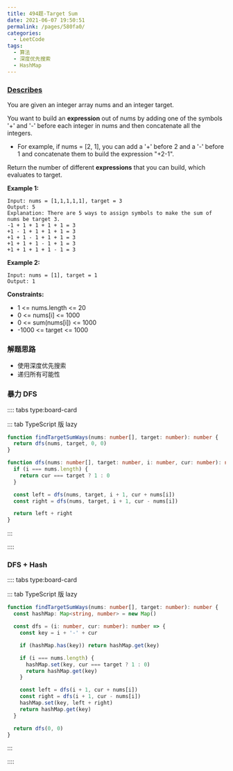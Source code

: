 ```yaml
---
title: 494题-Target Sum
date: 2021-06-07 19:50:51
permalink: /pages/580fa0/
categories:
  - LeetCode
tags:
  - 算法
  - 深度优先搜索
  - HashMap
---
```


### [Describes](https://leetcode-cn.com/problems/target-sum/)

You are given an integer array <span class="span-shadow">nums</span> and an <span class="span-shadow">integer</span> target.

You want to build an **expression** out of nums by adding one of the symbols <span class="span-shadow">'+'</span> and <span class="span-shadow">'-'</span> before each integer in nums and then concatenate all the integers.

- For example, if <span class="span-shadow">nums = [2, 1]</span>, you can add a <span class="span-shadow">'+'</span> before <span class="span-shadow">2</span> and a <span class="span-shadow">'-'</span> before <span class="span-shadow">1</span> and concatenate them to build the expression <span class="span-shadow">"+2-1"</span>.

Return the number of different **expressions** that you can build, which evaluates to <span class="span-shadow">target</span>.

<!-- more -->

**Example 1:**

```
Input: nums = [1,1,1,1,1], target = 3
Output: 5
Explanation: There are 5 ways to assign symbols to make the sum of nums be target 3.
-1 + 1 + 1 + 1 + 1 = 3
+1 - 1 + 1 + 1 + 1 = 3
+1 + 1 - 1 + 1 + 1 = 3
+1 + 1 + 1 - 1 + 1 = 3
+1 + 1 + 1 + 1 - 1 = 3
```

**Example 2:**

```
Input: nums = [1], target = 1
Output: 1
```

**Constraints:**

- <span class="span-shadow">1 <= nums.length <= 20</span>
- <span class="span-shadow">0 <= nums[i] <= 1000</span>
- <span class="span-shadow">0 <= sum(nums[i]) <= 1000</span>
- <span class="span-shadow">-1000 <= target <= 1000</span>

### 解题思路

- 使用深度优先搜索
- 递归所有可能性

### 暴力 DFS

:::: tabs type:board-card

::: tab TypeScript 版 lazy

```TypeScript
function findTargetSumWays(nums: number[], target: number): number {
  return dfs(nums, target, 0, 0)
}

function dfs(nums: number[], target: number, i: number, cur: number): number {
  if (i === nums.length) {
    return cur === target ? 1 : 0
  }

  const left = dfs(nums, target, i + 1, cur + nums[i])
  const right = dfs(nums, target, i + 1, cur - nums[i])

  return left + right
}
```

:::

::::

### DFS + Hash

:::: tabs type:board-card

::: tab TypeScript 版 lazy

```TypeScript
function findTargetSumWays(nums: number[], target: number): number {
  const hashMap: Map<string, number> = new Map()

  const dfs = (i: number, cur: number): number => {
    const key = i + '-' + cur

    if (hashMap.has(key)) return hashMap.get(key)

    if (i === nums.length) {
      hashMap.set(key, cur === target ? 1 : 0)
      return hashMap.get(key)
    }

    const left = dfs(i + 1, cur + nums[i])
    const right = dfs(i + 1, cur - nums[i])
    hashMap.set(key, left + right)
    return hashMap.get(key)
  }

  return dfs(0, 0)
}
```

:::

::::

